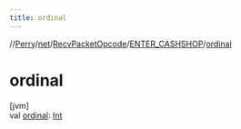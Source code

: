 ```yaml
---
title: ordinal
---
```

//[Perry](../../../../index.html)/[net](../../index.html)/[RecvPacketOpcode](../index.html)/[ENTER_CASHSHOP](index.html)/[ordinal](ordinal.html)



# ordinal



[jvm]\
val [ordinal](ordinal.html): [Int](https://kotlinlang.org/api/latest/jvm/stdlib/kotlin/-int/index.html)




